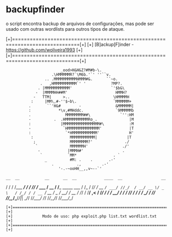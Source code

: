 # backupfinder

o script encontra backup de arquivos de configurações, mas pode ser usado com outras wordlists para outros tipos de ataque.

[+]=============================================================================[+]
[+]             [B]ackup[F]inder - https://github.com/woliveira1993             [+]
[+]=============================================================================[+]
	                            
                            _ood>H&H&Z?#M#b-\.
                        .\HMMMMMR?`\M6b.'`' ''``v.
                     .. .MMMMMMMMMMHMMM#&.      ``~o.
                   .   ,HMMMMMMMMMM`' '           ?MP?.
                  . |MMMMMMMMMMM'                 `'$b&\
                 -  |MMMMHH##M'                     HMMH?
                -   TTM|     >..                   \HMMMMH
               :     |MM\,#-''$~b\.                `MMMMMM+
              .       ``'H&#        -               &MMMMMM|
              :            *\v,#MHddc.              `9MMMMMb
              .               MMMMMMMM##\             `'':HM
              -          .  .HMMMMMMMMMMRo_.              |M
              :             |MMMMMMMMMMMMMMMM#\           :M
              -              `HMMMMMMMMMMMMMM'            |T
              :               `*HMMMMMMMMMMM'             H'
               :                MMMMMMMMMMM|             |T
                ;               MMMMMMMM?'              ./
                 `              MMMMMMH'               ./'
                  -            |MMMH#'                 .
                   `           `MM*                . `
                     _          #M: .    .       .-'
                        .          .,         .-'
                           '-.-~ooHH__,,v~--`'

    __  __           __      __  __            ____  __                 __
   / / / /___ ______/ /__   / /_/ /_  ___     / __ \/ /___ _____  ___  / /_
  / /_/ / __ `/ ___/ //_/  / __/ __ \/ _ \   / /_/ / / __ `/ __ \/ _ \/ __/
 / __  / /_/ / /__/ ,<    / /_/ / / /  __/  / ____/ / /_/ / / / /  __/ /_
/_/ /_/\__,_/\___/_/|_|   \__/_/ /_/\___/  /_/   /_/\__,_/_/ /_/\___/\__/


	[+]=============================================================================[+]
	[+]             Modo de uso: php exploit.php list.txt wordlist.txt              [+]
	[+]=============================================================================[+]
